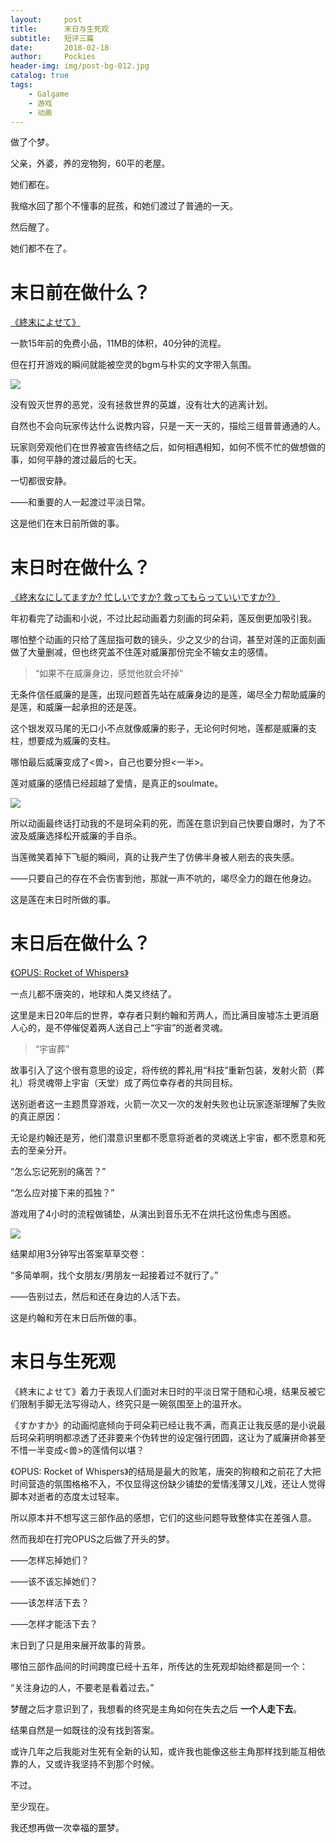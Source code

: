 ```yaml
---
layout:     post
title:      末日与生死观
subtitle:   短评三篇
date:       2018-02-18
author:     Pockies
header-img: img/post-bg-012.jpg
catalog: true
tags:
    - Galgame
    - 游戏
    - 动画
---
```


做了个梦。

父亲，外婆，养的宠物狗，60平的老屋。

她们都在。

我缩水回了那个不懂事的屁孩，和她们渡过了普通的一天。

然后醒了。

她们都不在了。 

# 末日前在做什么？

[《終末によせて》](http://www.vector.co.jp/soft/win95/amuse/se488145.html)

一款15年前的免费小品，11MB的体积，40分钟的流程。

但在打开游戏的瞬间就能被空灵的bgm与朴实的文字带入氛围。

![](https://cdn.jsdelivr.net/gh/Pockies/pic/741f9461gy1fok6d9v3blj20is0fm17h.jpg)

没有毁灭世界的恶党，没有拯救世界的英雄，没有壮大的逃离计划。

自然也不会向玩家传达什么说教内容，只是一天一天的，描绘三组普普通通的人。

玩家则旁观他们在世界被宣告终结之后，如何相遇相知，如何不慌不忙的做想做的事，如何平静的渡过最后的七天。

一切都很安静。

——和重要的人一起渡过平淡日常。

这是他们在末日前所做的事。

# 末日时在做什么？

[《終末なにしてますか? 忙しいですか? 救ってもらっていいですか?》](http://sukasuka-anime.com/) 

年初看完了动画和小说，不过比起动画着力刻画的珂朵莉，莲反倒更加吸引我。

哪怕整个动画的只给了莲屈指可数的镜头，少之又少的台词，甚至对莲的正面刻画做了大量删减，但也终究盖不住莲对威廉那份完全不输女主的感情。

> “如果不在威廉身边，感觉他就会坏掉”
>

无条件信任威廉的是莲，出现问题首先站在威廉身边的是莲，竭尽全力帮助威廉的是莲，和威廉一起承担的还是莲。

这个银发双马尾的无口小不点就像威廉的影子，无论何时何地，莲都是威廉的支柱，想要成为威廉的支柱。

哪怕最后威廉变成了<兽>，自己也要分担<一半>。

莲对威廉的感情已经超越了爱情，是真正的soulmate。

![](https://cdn.jsdelivr.net/gh/Pockies/pic/741f9461gy1fok6dqzvm9j20zk0k01kx.jpg)

所以动画最终话打动我的不是珂朵莉的死，而莲在意识到自己快要自爆时，为了不波及威廉选择松开威廉的手自杀。

当莲微笑着掉下飞艇的瞬间，真的让我产生了仿佛半身被人剜去的丧失感。

——只要自己的存在不会伤害到他，那就一声不吭的，竭尽全力的跟在他身边。

这是莲在末日时所做的事。

# 末日后在做什么？

[《OPUS: Rocket of Whispers》](http://store.steampowered.com/app/742250/?snr=1_5_9__205)

一点儿都不唐突的，地球和人类又终结了。

这里是末日20年后的世界，幸存者只剩约翰和芳两人，而比满目废墟冻土更消磨人心的，是不停催促着两人送自己上“宇宙”的逝者灵魂。

> “宇宙葬”
>

故事引入了这个很有意思的设定，将传统的葬礼用“科技”重新包装，发射火箭（葬礼）将灵魂带上宇宙（天堂）成了两位幸存者的共同目标。

送别逝者这一主题贯穿游戏，火箭一次又一次的发射失败也让玩家逐渐理解了失败的真正原因：

无论是约翰还是芳，他们潜意识里都不愿意将逝者的灵魂送上宇宙，都不愿意和死去的至亲分开。

“怎么忘记死别的痛苦？”

“怎么应对接下来的孤独？”

游戏用了4小时的流程做铺垫，从演出到音乐无不在烘托这份焦虑与困惑。

![](https://cdn.jsdelivr.net/gh/Pockies/pic/741f9461gy1fok6dz2aauj21hc0u0adk.jpg)

结果却用3分钟写出答案草草交卷：

“多简单啊，找个女朋友/男朋友一起接着过不就行了。”

——告别过去，然后和还在身边的人活下去。

这是约翰和芳在末日后所做的事。

# 末日与生死观

《終末によせて》着力于表现人们面对末日时的平淡日常于随和心境，结果反被它们限制手脚无法写得动人，终究只是一碗氛围至上的温开水。

《すかすか》的动画彻底倾向于珂朵莉已经让我不满，而真正让我反感的是小说最后珂朵莉明明都凉透了还非要来个伪转世的设定强行团圆，这让为了威廉拼命甚至不惜一半变成<兽>的莲情何以堪？

《OPUS: Rocket of Whispers》的结局是最大的败笔，唐突的狗粮和之前花了大把时间营造的氛围格格不入，不仅显得这份缺少铺垫的爱情浅薄又儿戏，还让人觉得脚本对逝者的态度太过轻率。

所以原本并不想写这三部作品的感想，它们的这些问题导致整体实在差强人意。

然而我却在打完OPUS之后做了开头的梦。

——怎样忘掉她们？

——该不该忘掉她们？

——该怎样活下去？

——怎样才能活下去？

末日到了只是用来展开故事的背景。

哪怕三部作品间的时间跨度已经十五年，所传达的生死观却始终都是同一个：

“关注身边的人，不要老是看着过去。”

梦醒之后才意识到了，我想看的终究是主角如何在失去之后 **一个人走下去**。

结果自然是一如既往的没有找到答案。

或许几年之后我能对生死有全新的认知，或许我也能像这些主角那样找到能互相依靠的人，又或许我坚持不到那个时候。

不过。

至少现在。

我还想再做一次幸福的噩梦。
